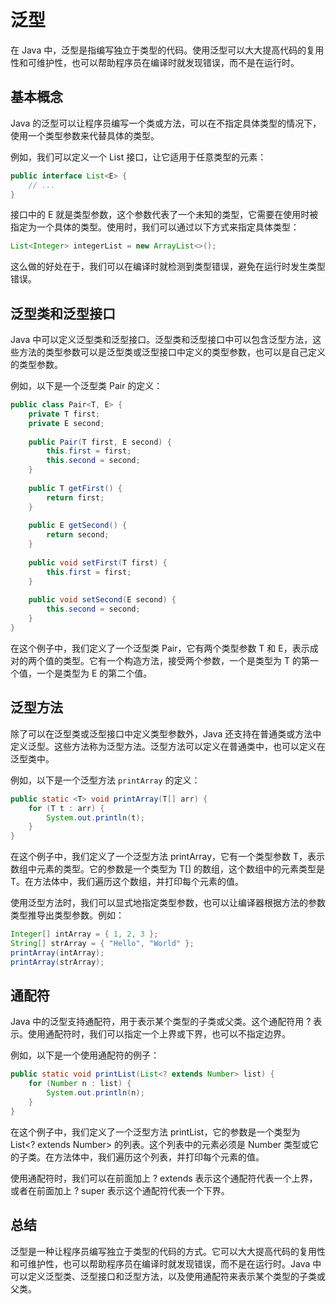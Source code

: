 # 泛型
在 Java 中，泛型是指编写独立于类型的代码。使用泛型可以大大提高代码的复用性和可维护性，也可以帮助程序员在编译时就发现错误，而不是在运行时。

## 基本概念
Java 的泛型可以让程序员编写一个类或方法，可以在不指定具体类型的情况下，使用一个类型参数来代替具体的类型。

例如，我们可以定义一个 List 接口，让它适用于任意类型的元素：

```java
public interface List<E> {
    // ...
}
```
接口中的 E 就是类型参数，这个参数代表了一个未知的类型，它需要在使用时被指定为一个具体的类型。使用时，我们可以通过以下方式来指定具体类型：

```java
List<Integer> integerList = new ArrayList<>();
```
这么做的好处在于，我们可以在编译时就检测到类型错误，避免在运行时发生类型错误。

## 泛型类和泛型接口
Java 中可以定义泛型类和泛型接口。泛型类和泛型接口中可以包含泛型方法，这些方法的类型参数可以是泛型类或泛型接口中定义的类型参数，也可以是自己定义的类型参数。

例如，以下是一个泛型类 Pair 的定义：

```java
public class Pair<T, E> {
    private T first;
    private E second;
    
    public Pair(T first, E second) {
        this.first = first;
        this.second = second;
    }
    
    public T getFirst() {
        return first;
    }
    
    public E getSecond() {
        return second;
    }
    
    public void setFirst(T first) {
        this.first = first;
    }
    
    public void setSecond(E second) {
        this.second = second;
    }
}
```
在这个例子中，我们定义了一个泛型类 Pair，它有两个类型参数 T 和 E，表示成对的两个值的类型。它有一个构造方法，接受两个参数，一个是类型为 T 的第一个值，一个是类型为 E 的第二个值。

## 泛型方法
除了可以在泛型类或泛型接口中定义类型参数外，Java 还支持在普通类或方法中定义泛型。这些方法称为泛型方法。泛型方法可以定义在普通类中，也可以定义在泛型类中。

例如，以下是一个泛型方法 `printArray` 的定义：

```java
public static <T> void printArray(T[] arr) {
    for (T t : arr) {
        System.out.println(t);
    }
}
```
在这个例子中，我们定义了一个泛型方法 printArray，它有一个类型参数 T，表示数组中元素的类型。它的参数是一个类型为 T[] 的数组，这个数组中的元素类型是 T。在方法体中，我们遍历这个数组，并打印每个元素的值。

使用泛型方法时，我们可以显式地指定类型参数，也可以让编译器根据方法的参数类型推导出类型参数。例如：

```java
Integer[] intArray = { 1, 2, 3 };
String[] strArray = { "Hello", "World" };
printArray(intArray);
printArray(strArray);
```

## 通配符
Java 中的泛型支持通配符，用于表示某个类型的子类或父类。这个通配符用 ? 表示。使用通配符时，我们可以指定一个上界或下界，也可以不指定边界。

例如，以下是一个使用通配符的例子：

```java
public static void printList(List<? extends Number> list) {
    for (Number n : list) {
        System.out.println(n);
    }
}
```
在这个例子中，我们定义了一个泛型方法 printList，它的参数是一个类型为 List<? extends Number> 的列表。这个列表中的元素必须是 Number 类型或它的子类。在方法体中，我们遍历这个列表，并打印每个元素的值。

使用通配符时，我们可以在前面加上 ? extends 表示这个通配符代表一个上界，或者在前面加上 ? super 表示这个通配符代表一个下界。

## 总结
泛型是一种让程序员编写独立于类型的代码的方式。它可以大大提高代码的复用性和可维护性，也可以帮助程序员在编译时就发现错误，而不是在运行时。Java 中可以定义泛型类、泛型接口和泛型方法，以及使用通配符来表示某个类型的子类或父类。